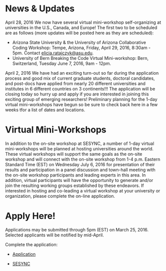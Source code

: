 # News & Updates
April 28, 2016
We now have several virtual mini-workshop self-organizing at universities in the U.S., Canada, and Europe! The first two to be scheduled are as follows (more updates will be posted here as they are scheduled): 
* Arizona State University & the University of Arizona Collaborative Coding Workshop: Tempe, Arizona, Friday, April 29, 2016, 8:30am - 5pm. Contact elicia.ratajczyk@asu.edu. 
* University of Bern Breaking the Code Virtual Mini-workshop: Bern, Switzerland, Tuesday June 7, 2016, 9am - 12pm. 

April 2, 2016
We have had an exciting turn-out so far during the application process and good mix of current graduate students, doctoral candidates, and post-docs have applied from nearly 20 different universities and institutes in 6 different countries on 3 continents!!! The application will be closing today so hurry up and apply if you are interested in joining this exciting group of emerging researchers! Preliminary planning for the 1-day virtual mini-workshops have begun so be sure to check back here in a few weeks tfor a list of dates and locations. 

# Virtual Mini-Workshops

In addition to the on-site workshop at SESYNC, a number of 1-day virtual mini-workshops will be planned at hosting universities
around the world. These virtual workshops will support the same goals as the on-site workshop and will connect with the on-site
workshop from 1-4 p.m. Eastern Standard Time (EST) on Wednesday July 6, 2016 for presentation of their results and participation
in a panel discussion and town-hall meeting with the on-site workshop participants and leading experts in this area. In addition,
virtual participants will have the opportunity to generate and/or join the resulting working groups established by these
endeavors. If interested in hosting and co-leading a virtual workshop at your university or organization, please complete the
on-line application.


# Apply Here!
Applications may be submitted through 5pm (EST) on March 25, 2016. Selected applicants will be notified by mid-April.

Complete the application:

* [Application](https://docs.google.com/a/asu.edu/forms/d/1Vfxjbp_2CpWx9EdMbsssbNbrIbjL91y8_5JEmHotSOs/viewform?c=0&w=1&usp=mail_form_link)

* [SESYNC](http://www.sesync.org)




